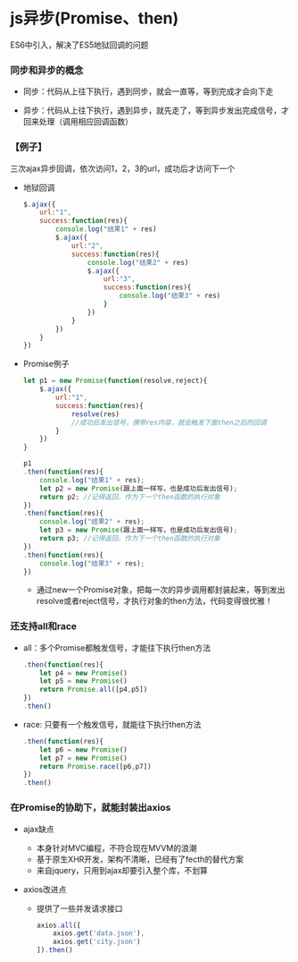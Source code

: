 # js异步(Promise、then)

ES6中引入，解决了ES5地狱回调的问题

### 同步和异步的概念

- 同步：代码从上往下执行，遇到同步，就会一直等，等到完成才会向下走

- 异步：代码从上往下执行，遇到异步，就先走了，等到异步发出完成信号，才回来处理（调用相应回调函数）

### 【例子】

三次ajax异步回调，依次访问1，2，3的url，成功后才访问下一个

- 地狱回调
    ```js
    $.ajax({
        url:"1",
        success:function(res){
            console.log("结果1" + res)
            $.ajax({
                url:"2",
                success:function(res){
                    console.log("结果2" + res)
                    $.ajax({
                        url:"3",
                        success:function(res){
                            console.log("结果3" + res)
                        }
                    })
                }
            })
        }
    })
    ```

- Promise例子
    ```js
    let p1 = new Promise(function(resolve,reject){
        $.ajax({
            url:"1",
            success:function(res){
                resolve(res)  
                //成功后发出信号，携带res内容，就会触发下面then之后的回调
            }
        })
    }
    
    p1
    .then(function(res){
        console.log("结果1" + res);
        let p2 = new Promise(跟上面一样写，也是成功后发出信号);
        return p2; //记得返回，作为下一个then函数的执行对象
    })
    .then(function(res){
        console.log("结果2" + res);
        let p3 = new Promise(跟上面一样写，也是成功后发出信号);
        return p3; //记得返回，作为下一个then函数的执行对象
    })
    .then(function(res){
        console.log("结果3" + res);
    })
    ```
    - 通过new一个Promise对象，把每一次的异步调用都封装起来，等到发出resolve或者reject信号，才执行对象的then方法，代码变得很优雅！

### 还支持all和race

- all：多个Promise都触发信号，才能往下执行then方法
    ```js
    .then(function(res){
        let p4 = new Promise()
        let p5 = new Promise()
        return Promise.all([p4,p5])
    })
    .then()
    ```

- race: 只要有一个触发信号，就能往下执行then方法
    ```js
    .then(function(res){
        let p6 = new Promise()
        let p7 = new Promise()
        return Promise.race([p6,p7])
    })
    .then()
    ```

### 在Promise的协助下，就能封装出axios

- ajax缺点
    - 本身针对MVC编程，不符合现在MVVM的浪潮
    - 基于原生XHR开发，架构不清晰，已经有了fecth的替代方案
    - 来自jquery，只用到ajax却要引入整个库，不划算

- axios改进点
    - 提供了一些并发请求接口
        ```js
        axios.all([
            axios.get('data.json'),
            axios.get('city.json')
        ]).then()
        ```